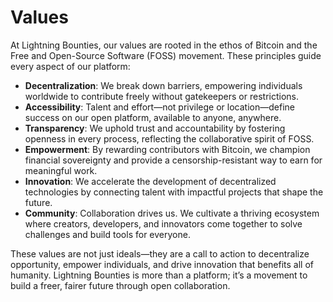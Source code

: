 # Values

At Lightning Bounties, our values are rooted in the ethos of Bitcoin and the Free and Open-Source Software (FOSS) movement. These principles guide every aspect of our platform:

* **Decentralization**: We break down barriers, empowering individuals worldwide to contribute freely without gatekeepers or restrictions.
* **Accessibility**: Talent and effort—not privilege or location—define success on our open platform, available to anyone, anywhere.
* **Transparency**: We uphold trust and accountability by fostering openness in every process, reflecting the collaborative spirit of FOSS.
* **Empowerment**: By rewarding contributors with Bitcoin, we champion financial sovereignty and provide a censorship-resistant way to earn for meaningful work.
* **Innovation**: We accelerate the development of decentralized technologies by connecting talent with impactful projects that shape the future.
* **Community**: Collaboration drives us. We cultivate a thriving ecosystem where creators, developers, and innovators come together to solve challenges and build tools for everyone.

These values are not just ideals—they are a call to action to decentralize opportunity, empower individuals, and drive innovation that benefits all of humanity. Lightning Bounties is more than a platform; it’s a movement to build a freer, fairer future through open collaboration.
